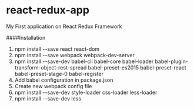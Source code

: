 # react-redux-app
My First application on React Redux Framework

####Installation
1. npm install --save react react-dom
2. npm install --save webpack webpack-dev-server
3. npm install --save-dev babel-cli babel-core babel-loader babel-plugin-transform-object-rest-spread babel-preset-es2015 babel-preset-react babel-preset-stage-0 babel-register
4. Add babel configuration in package.json
5. Create new webpack config file
6. npm install --save-dev style-loader css-loader less-loader
7. npm install --save-dev less
